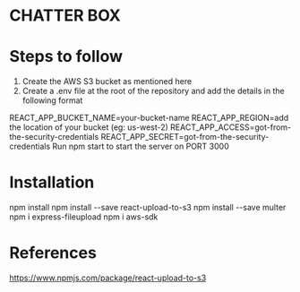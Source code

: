 # CHATTER BOX



# Steps to follow

1. Create the AWS S3 bucket as mentioned here
2. Create a .env file at the root of the repository and add the details in the following format

REACT_APP_BUCKET_NAME=your-bucket-name
REACT_APP_REGION=add the location of your bucket (eg: us-west-2)
REACT_APP_ACCESS=got-from-the-security-credentials
REACT_APP_SECRET=got-from-the-security-credentials
Run npm start to start the server on PORT 3000

# Installation
npm install
npm install --save react-upload-to-s3
npm install --save multer
npm i express-fileupload
npm i aws-sdk

# References
https://www.npmjs.com/package/react-upload-to-s3